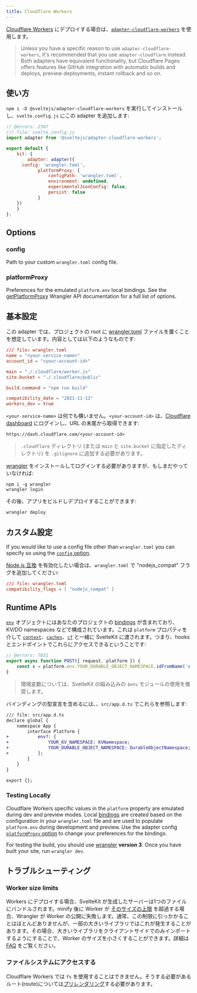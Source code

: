 ```yaml
---
title: Cloudflare Workers
---
```


[Cloudflare Workers](https://workers.cloudflare.com/) にデプロイする場合は、[`adapter-cloudflare-workers`](https://github.com/sveltejs/kit/tree/main/packages/adapter-cloudflare-workers) を使用します。

> Unless you have a specific reason to use `adapter-cloudflare-workers`, it's recommended that you use `adapter-cloudflare` instead. Both adapters have equivalent functionality, but Cloudflare Pages offers features like GitHub integration with automatic builds and deploys, preview deployments, instant rollback and so on.

## 使い方 <!--usage-->

`npm i -D @sveltejs/adapter-cloudflare-workers` を実行してインストールし、`svelte.config.js` にこの adapter を追加します:

```js
// @errors: 2307
/// file: svelte.config.js
import adapter from '@sveltejs/adapter-cloudflare-workers';

export default {
	kit: {
		adapter: adapter({
      config: 'wrangler.toml',
			platformProxy: {
				configPath: 'wrangler.toml',
				environment: undefined,
				experimentalJsonConfig: false,
				persist: false
			}
    })
	}
};
```

## Options

### config

Path to your custom `wrangler.toml` config file.

### platformProxy

Preferences for the emulated `platform.env` local bindings. See the [getPlatformProxy](https://developers.cloudflare.com/workers/wrangler/api/#syntax) Wrangler API documentation for a full list of options.

## 基本設定 <!--basic-configuration-->

この adapter では、プロジェクトの root に [wrangler.toml](https://developers.cloudflare.com/workers/platform/sites/configuration) ファイルを置くことを想定しています。内容としては以下のようなものです:

```toml
/// file: wrangler.toml
name = "<your-service-name>"
account_id = "<your-account-id>"

main = "./.cloudflare/worker.js"
site.bucket = "./.cloudflare/public"

build.command = "npm run build"

compatibility_date = "2021-11-12"
workers_dev = true
```

`<your-service-name>` は何でも構いません。`<your-account-id>` は、[Cloudflare dashboard](https://dash.cloudflare.com) にログインし、URL の末尾から取得できます:

```
https://dash.cloudflare.com/<your-account-id>
```

> `.cloudflare` ディレクトリ (または `main` と `site.bucket` に指定したディレクトリ) を `.gitignore` に追加する必要があります。

[wrangler](https://developers.cloudflare.com/workers/wrangler/get-started/) をインストールしてログインする必要がありますが、もしまだやっていなければ:

```
npm i -g wrangler
wrangler login
```

その後、アプリをビルドしデプロイすることができます:

```sh
wrangler deploy
```

## カスタム設定 <!--custom-config-->

If you would like to use a config file other than `wrangler.toml` you can specify so using the [`config` option](#options-config).

[Node.js 互換](https://developers.cloudflare.com/workers/runtime-apis/nodejs/#enable-nodejs-from-the-cloudflare-dashboard) を有効化したい場合は、`wrangler.toml` で  "nodejs_compat" フラグを追加してください:

```toml
/// file: wrangler.toml
compatibility_flags = [ "nodejs_compat" ]
```

## Runtime APIs

[`env`](https://developers.cloudflare.com/workers/runtime-apis/fetch-event#parameters) オブジェクトにはあなたのプロジェクトの [bindings](https://developers.cloudflare.com/pages/platform/functions/bindings/) が含まれており、KV/DO namespaces などで構成されています。これは `platform` プロパティを介して [`context`](https://developers.cloudflare.com/workers/runtime-apis/handlers/fetch/#contextwaituntil)、[`caches`](https://developers.cloudflare.com/workers/runtime-apis/cache/)、[`cf`](https://developers.cloudflare.com/workers/runtime-apis/request/#the-cf-property-requestinitcfproperties) と一緒に SvelteKit に渡されます。つまり、hooks とエンドポイントでこれらにアクセスできるということです:

```js
// @errors: 7031
export async function POST({ request, platform }) {
	const x = platform.env.YOUR_DURABLE_OBJECT_NAMESPACE.idFromName('x');
}
```

> 環境変数については、SvelteKit の組み込みの `$env` モジュールの使用を推奨します。

バインディングの型宣言を含めるには、、`src/app.d.ts` でこれらを参照します:

```diff
/// file: src/app.d.ts
declare global {
	namespace App {
		interface Platform {
+			env?: {
+				YOUR_KV_NAMESPACE: KVNamespace;
+				YOUR_DURABLE_OBJECT_NAMESPACE: DurableObjectNamespace;
+			};
		}
	}
}

export {};
```

### Testing Locally

Cloudflare Workers specific values in the `platform` property are emulated during dev and preview modes. Local [bindings](https://developers.cloudflare.com/workers/wrangler/configuration/#bindings) are created based on the configuration in your `wrangler.toml` file and are used to populate `platform.env` during development and preview. Use the adapter config [`platformProxy` option](#options-platformproxy) to change your preferences for the bindings.

For testing the build, you should use [wrangler](https://developers.cloudflare.com/workers/cli-wrangler) **version 3**. Once you have built your site, run `wrangler dev`.

## トラブルシューティング <!--troubleshooting-->

### Worker size limits

Workers にデプロイする場合、SvelteKit が生成したサーバーは1つのファイルにバンドルされます。minify 後に Worker が [そのサイズの上限](https://developers.cloudflare.com/workers/platform/limits/#worker-size) を超過する場合、Wrangler が Worker の公開に失敗します。通常、この制限に引っかかることはほとんどありませんが、一部の大きいライブラリではこれが発生することがあります。その場合、大きいライブラリをクライアントサイドでのみインポートするようにすることで、Worker のサイズを小さくすることができます。詳細は [FAQ](./faq#how-do-i-use-x-with-sveltekit-how-do-i-use-a-client-side-only-library-that-depends-on-document-or-window) をご覧ください。

### ファイルシステムにアクセスする <!--accessing-the-file-system-->

Cloudflare Workers では `fs` を使用することはできません。そうする必要があるルート(route)については[プリレンダリング](https://kit.svelte.jp/docs/page-options#prerender)する必要があります。
